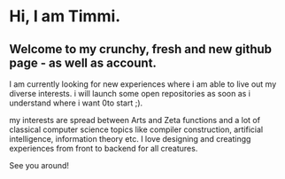 
# Hi, I am Timmi.
## Welcome to my crunchy, fresh and new github page - as well as account.

I am currently looking for new experiences where i am able to live out my diverse interests. 
i will launch some open repositories as soon as i understand where i want 0to start ;).

my interests are spread between Arts and Zeta functions and a lot of classical computer science topics like compiler construction, artificial intelligence, information theory etc. I love designing and creatingg experiences from front to backend for all creatures.

See you around!



